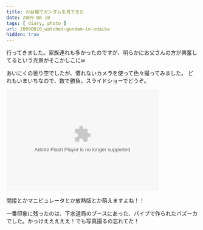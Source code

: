```yaml
---
title: お台場でガンダムを見てきた
date: 2009-08-10
tags: [ diary, photo ]
url: 20090810_watched-gundam-in-odaiba
hidden: true
---
```

行ってきました。家族連れも多かったのですが、明らかにお父さんの方が興奮してるという光景がそこかしこにw

あいにくの曇り空でしたが、慣れないカメラを使って色々撮ってみました。
どれもいまいちなので、数で勝負。スライドショーでどうぞ。

<embed type="application/x-shockwave-flash" src="http://picasaweb.google.com/s/c/bin/slideshow.swf" width="400" height="267" flashvars="host=picasaweb.google.com&hl=ja&feat=flashalbum&RGB=0x000000&feed=http%3A%2F%2Fpicasaweb.google.com%2Fdata%2Ffeed%2Fapi%2Fuser%2Fgomgom68%2Falbumid%2F5368319432672117473%3Falt%3Drss%26kind%3Dphoto%26hl%3Dja" pluginspage="http://www.macromedia.com/go/getflashplayer"></embed>

間接とかマニピュレータとか放熱版とか萌えますよね！！

一番印象に残ったのは、下水道局のブースにあった、パイプで作られたバズーカでした。かっけえええええ！でも写真撮るの忘れてた！

